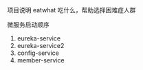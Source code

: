 项目说明
eatwhat 吃什么，帮助选择困难症人群

微服务启动顺序
1. eureka-service
2. eureka-service2
3. config-service
4. member-service



 
